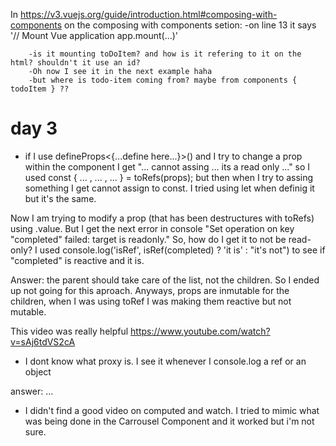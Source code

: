 In https://v3.vuejs.org/guide/introduction.html#composing-with-components on the composing with components setion:
    -on line 13 it says
        '// Mount Vue application
        app.mount(...)'

        -is it mounting toDoItem? and how is it refering to it on the html? shouldn't it use an id?
        -Oh now I see it in the next example haha
        -but where is todo-item coming from? maybe from components { todoItem } ?? 

# day 3
- if I use 
defineProps<{...define here...}>() 
and I try to change a prop within the component I get "... cannot assing ... its a read only ..." so I used 
const { ... , ... , ... } = toRefs(props);
but then when I try to assing something I get cannot assign to const.
I tried using let when definig it but it's the same.

Now I am trying to modify a prop (that has been destructures with toRefs) using .value. But I get the next error in console "Set operation on key "completed" failed: target is readonly." So, how do I get it to not be read-only?
I used  console.log('isRef', isRef(completed) ? 'it is' : "it's not") to see if "completed" is reactive and it is.

Answer: the parent should take care of the list, not the children. So I ended up not going for this aproach.
Anyways, props are inmutable for the children, when I was using toRef I was making them reactive but not mutable.

This video was really helpful
https://www.youtube.com/watch?v=sAj6tdVS2cA

- I dont know what proxy is. I see it whenever I console.log a ref or an object

answer: ...

- I didn't find a good video on computed and watch. I tried to mimic what was being done in the Carrousel Component and it worked but i'm not sure.


